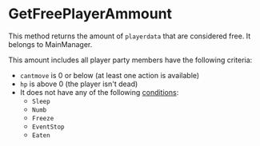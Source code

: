 # GetFreePlayerAmmount
This method returns the amount of `playerdata` that are considered free. It belongs to MainManager.

This amount includes all player party members have the following criteria:

- `cantmove` is 0 or below (at least one action is available)
- `hp` is above 0 (the player isn't dead)
- It does not have any of the following [conditions](../Conditions.md):
    - `Sleep`
    - `Numb`
    - `Freeze`
    - `EventStop`
    - `Eaten`